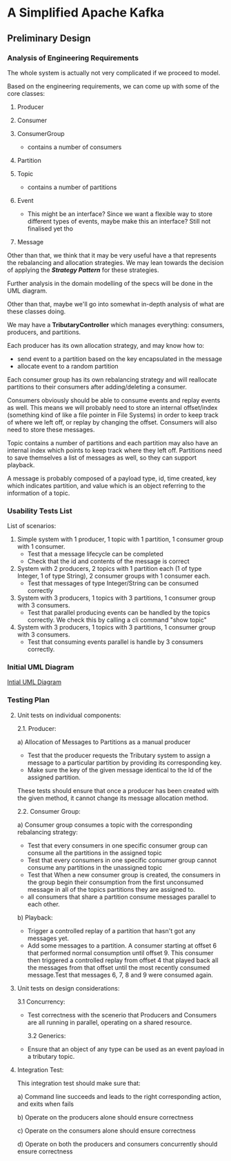 # A Simplified Apache Kafka

## Preliminary Design

### Analysis of Engineering Requirements

The whole system is actually not very complicated if we proceed to model.

Based on the engineering requirements, we can come up with some of the core classes:

1. Producer
2. Consumer

3. ConsumerGroup

   - contains a number of consumers

4. Partition
5. Topic
   - contains a number of partitions
6. Event
   - This might be an interface? Since we want a flexible way to store different types of events, maybe make this an interface? Still not finalised yet tho
7. Message

Other than that, we think that it may be very useful have a that represents the rebalancing and allocation strategies. We may lean towards the decision of applying the **_Strategy Pattern_** for these strategies.

Further analysis in the domain modelling of the specs will be done in the UML diagram.

Other than that, maybe we'll go into somewhat in-depth analysis of what are these classes doing.

We may have a **TributaryController** which manages everything: consumers, producers, and partitions.

Each producer has its own allocation strategy, and may know how to:

- send event to a partition based on the key encapsulated in the message
- allocate event to a random partition

Each consumer group has its own rebalancing strategy and will reallocate partitions to their consumers after adding/deleting a consumer.

Consumers obviously should be able to consume events and replay events as well. This means we will probably need to store an internal offset/index (something kind of like a file pointer in File Systems) in order to keep track of where we left off, or replay by changing the offset. Consumers will also need to store these messages.

Topic contains a number of partitions and each partition may also have an internal index which points to keep track where they left off. Partitions need to save themselves a list of messages as well, so they can support playback.

A message is probably composed of a payload type, id, time created, key which indicates partition, and value which is an object referring to the information of a topic.

### Usability Tests List

List of scenarios:

1. Simple system with 1 producer, 1 topic with 1 partition, 1 consumer group with 1 consumer.
   - Test that a message lifecycle can be completed
   - Check that the id and contents of the message is correct
2. System with 2 producers, 2 topics with 1 partition each (1 of type Integer, 1 of type String), 2 consumer groups with 1 consumer each.
   - Test that messages of type Integer/String can be consumed correctly
3. System with 3 producers, 1 topics with 3 partitions, 1 consumer group with 3 consumers.
   - Test that parallel producing events can be handled by the topics correctly. We check this by calling a cli command "show topic"
4. System with 3 producers, 1 topics with 3 partitions, 1 consumer group with 3 consumers.
   - Test that consuming events parallel is handle by 3 consumers correctly.

### Initial UML Diagram

[Intial UML Diagram](InitialTributaryUML.pdf)

### Testing Plan

2. Unit tests on individual components:

   2.1. Producer:

   a) Allocation of Messages to Partitions as a manual producer

   - Test that the producer requests the Tributary system to assign a message to a particular partition by providing its corresponding key.
   - Make sure the key of the given message identical to the Id of the assigned partition.

   These tests should ensure that once a producer has been created with the given method, it cannot change its message allocation method.

   2.2. Consumer Group:

   a) Consumer group consumes a topic with the corresponding rebalancing strategy:

   - Test that every consumers in one specific consumer group can consume all the partitions in the assigned topic
   - Test that every consumers in one specific consumer group cannot consume any partitions in the unassigned topic
   - Test that When a new consumer group is created, the consumers in the group begin their consumption from the first unconsumed message in all of the topics partitions they are assigned to.
   - all consumers that share a partition consume messages parallel to each other.

   b) Playback:

   - Trigger a controlled replay of a partition that hasn't got any messages yet.
   - Add some messages to a partition. A consumer starting at offset 6 that performed normal consumption until offset 9. This consumer then triggered a controlled replay from offset 4 that played back all the messages from that offset until the most recently consumed message.Test that messages 6, 7, 8 and 9 were consumed again.

3. Unit tests on design considerations:

   3.1 Concurrency:

   - Test correctness with the scenerio that Producers and Consumers are all running in parallel, operating on a shared resource.

     3.2 Generics:

   - Ensure that an object of any type can be used as an event payload in a tributary topic.

4. Integration Test:

   This integration test should make sure that:

   a) Command line succeeds and leads to the right corresponding action, and exits when fails

   b) Operate on the producers alone should ensure correctness

   c) Operate on the consumers alone should ensure correctness

   d) Operate on both the producers and consumers concurrently should ensure correctness
